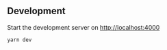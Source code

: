 
## Development

Start the development server on [http://localhost:4000](http://localhost:4000)

```bash
yarn dev
```
